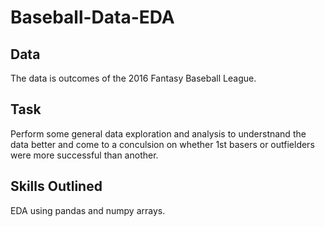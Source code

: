 # Baseball-Data-EDA

## Data
The data is outcomes of the 2016 Fantasy Baseball League. 

## Task
Perform some general data exploration and analysis to understnand the data better and come to a conculsion on whether 1st basers or outfielders were more successful than another. 

## Skills Outlined
EDA using pandas and numpy arrays.
